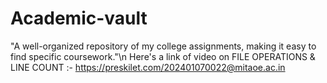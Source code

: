 # Academic-vault
"A well-organized repository of my college assignments, making it easy to find specific coursework."\n
Here's a link of video on FILE OPERATIONS & LINE COUNT  :- https://preskilet.com/202401070022@mitaoe.ac.in


